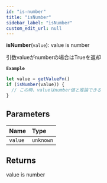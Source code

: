 ```yaml
---
id: "is-number"
title: "isNumber"
sidebar_label: "isNumber"
custom_edit_url: null
---
```


**isNumber**(`value`): value is number

引数valueがnumberの場合はTrueを返却

**`Example`**

```ts
let value = getValueFn()
if (isNumber(value)) {
  // この時、valueはnumber値と推論できる
}
```

## Parameters

| Name | Type |
| :------ | :------ |
| `value` | `unknown` |

## Returns

value is number

